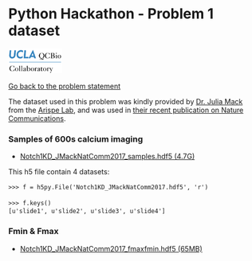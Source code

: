 # Python Hackathon - Problem 1 dataset

<img src="../qcbCollaboratory_logo.png" height="50"/>

[Go back to the problem statement](./Readme.md)

The dataset used in this problem was kindly provided by [Dr. Julia Mack](https://www.linkedin.com/in/julia-mack-0790a52/) from the [Arispe Lab](https://arispelab.mcdb.ucla.edu/), and was used in [their recent publication on Nature Communications](https://www.nature.com/articles/s41467-017-01741-8).

### Samples of 600s calcium imaging

* [Notch1KD_JMackNatComm2017_samples.hdf5 (4.7G)](./)

This h5 file contain 4 datasets:

```
>>> f = h5py.File('Notch1KD_JMackNatComm2017.hdf5', 'r')

>>> f.keys()
[u'slide1', u'slide2', u'slide3', u'slide4']
```


### Fmin & Fmax

* [Notch1KD_JMackNatComm2017_fmaxfmin.hdf5 (65MB)](./)
